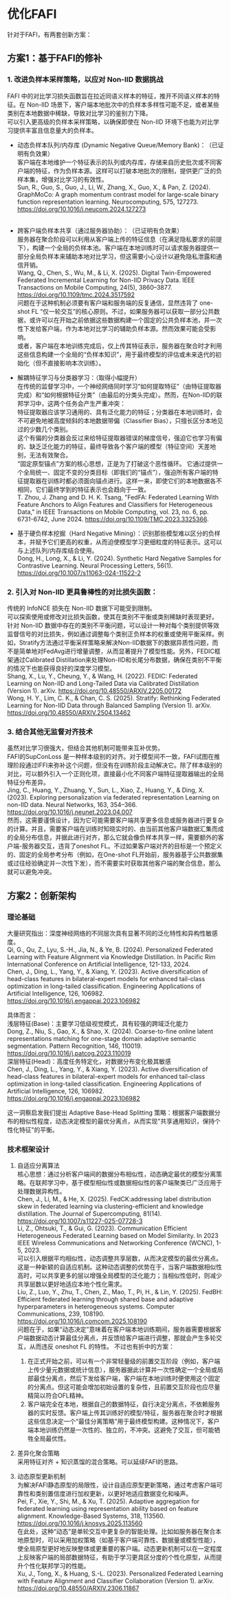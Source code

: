 # 优化FAFI

针对于FAFI，有两套创新方案：  

## 方案1：基于FAFI的修补  

### ​1. 改进负样本采样策略，以应对 Non-IID 数据挑战 

FAFI 中的对比学习损失函数旨在拉近同语义样本的特征，推开不同语义样本的特征。在 Non-IID 场景下，客户端本地批次中的负样本多样性可能不足，或者某些类别在本地数据中稀缺，导致对比学习的鉴别力下降。  
可以引入更高级的负样本采样策略，以确保即使在 Non-IID 环境下也能为对比学习提供丰富且信息量大的负样本。  

- ​动态负样本队列/内存库 (Dynamic Negative Queue/Memory Bank)：​​（已证明有负效果）  
客户端在本地维护一个特征表示的队列或内存库，存储来自历史批次或不同客户端的特征，作为负样本源。这样可以打破本地批次的限制，提供更广泛的负样本集，增强对比学习的有效性。  
Sun, R., Guo, S., Guo, J., Li, W., Zhang, X., Guo, X., & Pan, Z. (2024). GraphMoCo: A graph momentum contrast model for large-scale binary function representation learning. Neurocomputing, 575, 127273. https://doi.org/10.1016/j.neucom.2024.127273  
​
- 跨客户端负样本共享（通过服务器协助）：​（已证明有负效果）  
​​ 服务器在聚合阶段可以利用从客户端上传的特征信息（在满足隐私要求的前提下），构建一个全局的负样本池。客户端在本地训练时可以请求服务器提供一部分全局负样本来辅助本地对比学习，但这需要小心设计以避免隐私泄露和通信开销。  
Wang, Q., Chen, S., Wu, M., & Li, X. (2025). Digital Twin-Empowered Federated Incremental Learning for Non-IID Privacy Data. IEEE Transactions on Mobile Computing, 24(5), 3860–3877. https://doi.org/10.1109/tmc.2024.3517592  
问题在于这种机制必须要有客户端和服务端的反复通信，显然违背了 one-shot FL “仅一轮交互”的核心原则。不过，如果服务器可以获取一部分公共数据，或许可以在开始之前依据这些数据构建一个固定的公共负样本池，并一次性下发给客户端，作为本地对比学习的辅助负样本源。然而效果可能会受影响。  
或者，客户端在本地训练完成后，仅上传其特征表示，服务器在聚合时才利用这些信息构建一个全局的“负样本知识”，用于最终模型的评估或未来迭代的初始化（但不直接影响本次训练）。  

- 解耦特征学习与分类器学习：（取得小幅提升）  
在传统的监督学习中，一个神经网络同时学习“如何提取特征”（由特征提取器完成）和“如何根据特征分类”（由最后的分类头完成）。然而，在Non-IID的联邦学习中，这两个任务会产生严重冲突：  
特征提取器应该学习通用的、具有泛化能力的特征；分类器在本地训练时，会不可避免地被高度倾斜的本地数据带偏（Classifier Bias），只擅长区分本地见过的少数几个类别。  
这个有偏的分类器会反过来给特征提取器错误的梯度信号，强迫它也学习有偏的、缺乏泛化能力的特征，最终导致各个客户端的模型（特征空间）天差地别，无法有效聚合。  
“固定原型锚点”方案的核心思想，正是为了打破这个恶性循环。 它通过提供一个全局统一、固定不变的分类目标（即我们的“锚点”），强迫所有客户端的特征提取器在训练时都必须面向锚点进行。这样一来，即使它们的本地数据各不相同，它们最终学到的特征表示也会趋向于一致。  
T. Zhou, J. Zhang and D. H. K. Tsang, "FedFA: Federated Learning With Feature Anchors to Align Features and Classifiers for Heterogeneous Data," in IEEE Transactions on Mobile Computing, vol. 23, no. 6, pp. 6731-6742, June 2024. https://doi.org/10.1109/TMC.2023.3325366.

- 基于硬负样本挖掘（Hard Negative Mining）：​​ 识别那些模型难以区分的负样本，并赋予它们更高的权重，从而迫使模型学习更细粒度的特征表示。这可以与上述队列/内存库结合使用。  
Dong, H., Long, X., & Li, Y. (2024). Synthetic Hard Negative Samples for Contrastive Learning. Neural Processing Letters, 56(1). https://doi.org/10.1007/s11063-024-11522-2  

### ​2. 引入对 Non-IID 更具鲁棒性的对比损失函数：​​  

传统的 InfoNCE 损失在 Non-IID 数据下可能受到限制。  
可以​ 探索使用或修改对比损失函数，使其在类别不平衡或类别稀缺时表现更好。  
针对 Non-IID 数据中存在的类别不平衡问题，可以设计一种对每个类别提供等效监督信号的对比损失，例如通过调整每个类别正负样本的权重或使用平衡采样。例如，Stratify方法通过平衡采样策略来解决Non-IID数据下的数据异质性问题，而不是简单地对FedAvg进行增量调整，从而显著提升了模型性能。另外，FEDIC框架通过Calibrated Distillation来处理Non-IID和长尾分布数据，确保在类别不平衡的情况下也能获得良好的深度学习模型。  
Shang, X., Lu, Y., Cheung, Y., & Wang, H. (2022). FEDIC: Federated Learning on Non-IID and Long-Tailed Data via Calibrated Distillation (Version 1). arXiv. https://doi.org/10.48550/ARXIV.2205.00172  
Wong, H. Y., Lim, C. K., & Chan, C. S. (2025). Stratify: Rethinking Federated Learning for Non-IID Data through Balanced Sampling (Version 1). arXiv. https://doi.org/10.48550/ARXIV.2504.13462  

### 3. 结合其他无监督对齐技术​

虽然对比学习很强大，但结合其他机制可能带来互补优势。  
FAFI的SupConLoss 是一种样本级别的对齐。对于模型间不一致，FAFI试图在推理阶段通过IFFI来弥补这个问题，但没有在训练阶段主动解决它。除了样本级别的对比，可以额外引入一个正则化项，直接最小化不同客户端特征提取器输出的全局特征分布差异。  
Jing, C., Huang, Y., Zhuang, Y., Sun, L., Xiao, Z., Huang, Y., & Ding, X. (2023). Exploring personalization via federated representation Learning on non-IID data. Neural Networks, 163, 354–366. https://doi.org/10.1016/j.neunet.2023.04.007  
然而，这需要谨慎设计，因为它可能需要客户端共享更多信息或服务器进行更复杂的计算。并且，需要客户端在训练时知晓实时的、由当前其他客户端数据汇集而成的全局分布信息，并据此进行对齐，那么它就会像负样本共享一样，需要额外的客户端-服务器交互，违背了oneshot FL。不过如果客户端对齐的目标是一个预定义的、固定的全局参考分布（例如，在One-shot FL开始前，服务器基于公共数据集或过往经验确定并一次性下发），而不需要实时获取其他客户端的聚合信息，那么就可以避免冲突。  

## 方案2：创新架构

### 理论基础

大量研究指出：深度神经网络的不同层次具有显著不同的泛化特性和异构性敏感度。  
Qi, G., Qu, Z., Lyu, S.-H., Jia, N., & Ye, B. (2024). Personalized Federated Learning with Feature Alignment via Knowledge Distillation. In Pacific Rim International Conference on Artificial Intelligence, 121-133, 2024.  
Chen, J., Ding, L., Yang, Y., & Xiang, Y. (2023). Active diversification of head-class features in bilateral-expert models for enhanced tail-class optimization in long-tailed classification. Engineering Applications of Artificial Intelligence, 126, 106982. https://doi.org/10.1016/j.engappai.2023.106982  

具体而言：  
浅层特征(Base)：主要学习低级视觉模式，具有较强的跨域泛化能力  
Dong, Z., Niu, S., Gao, X., & Shao, X. (2024). Coarse-to-fine online latent representations matching for one-stage domain adaptive semantic segmentation. Pattern Recognition, 146, 110019. https://doi.org/10.1016/j.patcog.2023.110019  
深层特征(Head)：高度任务特定化，对数据分布变化极其敏感  
Chen, J., Ding, L., Yang, Y., & Xiang, Y. (2023). Active diversification of head-class features in bilateral-expert models for enhanced tail-class optimization in long-tailed classification. Engineering Applications of Artificial Intelligence, 126, 106982. https://doi.org/10.1016/j.engappai.2023.106982  

这一洞察启发我们提出 Adaptive Base-Head Splitting 策略：根据客户端数据分布的相似性程度，动态决定模型的最优分离点，从而实现"共享通用知识，保持个性化特征"的平衡。  

### 技术框架设计

1. 自适应分离算法  
核心思想：通过分析客户端间的数据分布相似性，动态确定最优的模型分离策略。在联邦学习中，基于模型相似性或数据相似性的客户端聚类已广泛应用于处理数据异构性。  
Chen, J., Li, M., & He, X. (2025). FedCK:addressing label distribution skew in federated learning via clustering-efficient and knowledge distillation. The Journal of Supercomputing, 81(14). https://doi.org/10.1007/s11227-025-07728-3  
Li, Z., Ohtsuki, T., & Gui, G. (2023). Communication Efficient Heterogeneous Federated Learning based on Model Similarity. In 2023 IEEE Wireless Communications and Networking Conference (WCNC), 1-5, 2023.  
可以引入根据平均相似性，动态调整共享层数，从而决定模型的最优分离点。这是一种新颖的自适应机制。这种动态调整的优势在于，当客户端数据相似性高时，可以共享更多的层以增强全局模型的泛化能力；当相似性低时，则减少共享层数以更好地适应本地个性化需求。  
Liu, Z., Luo, Y., Zhu, T., Chen, Z., Mao, T., Pi, H., & Lin, Y. (2025). FedBH: Efficient federated learning through shared base and adaptive hyperparameters in heterogeneous systems. Computer Communications, 239, 108190. https://doi.org/10.1016/j.comcom.2025.108190  
问题在于，如果“动态决定”意味着在客户端本地训练期间，服务器需要根据客户端数据动态计算最佳分离点，并反馈给客户端进行调整，那就会产生多轮交互，从而违反 oneshot FL 的特性。
不过也有折中的方案：  
    1. 在正式开始之前，可以有一个非常轻量级的前置交互阶段（例如，客户端上传少量元数据或统计信息），服务器据此计算并一次性确定一个全局或局部最佳分离点，然后下发给客户端，客户端在本地训练时便使用这个固定的分离点。但这可能会增加初始设置的复杂性，且前置交互阶段也应尽量精简以符合OFL精神。  
    2. 客户端完全在本地，根据自己的数据特征，自行决定分离点，不依赖服务器的实时反馈。客户端上传其训练好的模型/特征，服务器在聚合时才根据这些信息决定一个“最佳分离策略”用于最终模型构建。这种情况下，客户端本地训练仍然是一次性的、独立的，不冲突。这避免了交互，但可能牺牲全局最优性。

2. 差异化聚合策略  
采用特征对齐 + 知识蒸馏的混合策略。可以延续FAFI的思路。  

3. 动态原型更新机制  
为解决FAFI静态原型的局限性，设计自适应原型更新策略，通过考虑客户端可靠性和类别置信度进行加权更新，以更好地适应数据变化和噪声。  
Pei, F., Xie, Y., Shi, M., & Xu, T. (2025). Adaptive aggregation for federated learning using representation ability based on feature alignment. Knowledge-Based Systems, 318, 113560. https://doi.org/10.1016/j.knosys.2025.113560  
在此处，这种“动态”是单轮交互中更复杂的智能处理。比如如服务器在聚合本地原型时，可以采用加权策略（如基于客户端可靠性、数据量或模型性能），使全局原型更好地反映整体或更重要的客户端。动态更新机制可以在一定程度上反映客户端的局部数据特征，有助于学习更具区分度的个性化原型，从而提升个性化联邦学习的性能。  
Xu, J., Tong, X., & Huang, S.-L. (2023). Personalized Federated Learning with Feature Alignment and Classifier Collaboration (Version 1). arXiv. https://doi.org/10.48550/ARXIV.2306.11867  